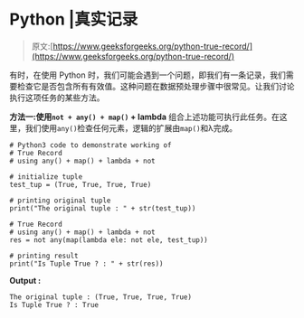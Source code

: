 # Python |真实记录

> 原文:[https://www.geeksforgeeks.org/python-true-record/](https://www.geeksforgeeks.org/python-true-record/)

有时，在使用 Python 时，我们可能会遇到一个问题，即我们有一条记录，我们需要检查它是否包含所有有效值。这种问题在数据预处理步骤中很常见。让我们讨论执行这项任务的某些方法。

**方法一:使用`not + any() + map()` + lambda**
组合上述功能可执行此任务。在这里，我们使用`any()`检查任何元素，逻辑的扩展由`map()`和λ完成。

```
# Python3 code to demonstrate working of
# True Record
# using any() + map() + lambda + not

# initialize tuple
test_tup = (True, True, True, True)

# printing original tuple
print("The original tuple : " + str(test_tup))

# True Record
# using any() + map() + lambda + not 
res = not any(map(lambda ele: not ele, test_tup))

# printing result
print("Is Tuple True ? : " + str(res))
```

**Output :**

```
The original tuple : (True, True, True, True)
Is Tuple True ? : True

```